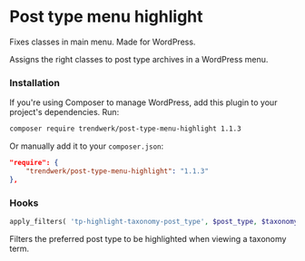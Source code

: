 Post type menu highlight
========================

Fixes classes in main menu. Made for WordPress.

Assigns the right classes to post type archives in a WordPress menu.

### Installation
If you're using Composer to manage WordPress, add this plugin to your project's dependencies. Run:
```sh
composer require trendwerk/post-type-menu-highlight 1.1.3
```

Or manually add it to your `composer.json`:
```json
"require": {
	"trendwerk/post-type-menu-highlight": "1.1.3"
},
```

### Hooks

```php
apply_filters( 'tp-highlight-taxonomy-post_type', $post_type, $taxonomy );
```

Filters the preferred post type to be highlighted when viewing a taxonomy term.
